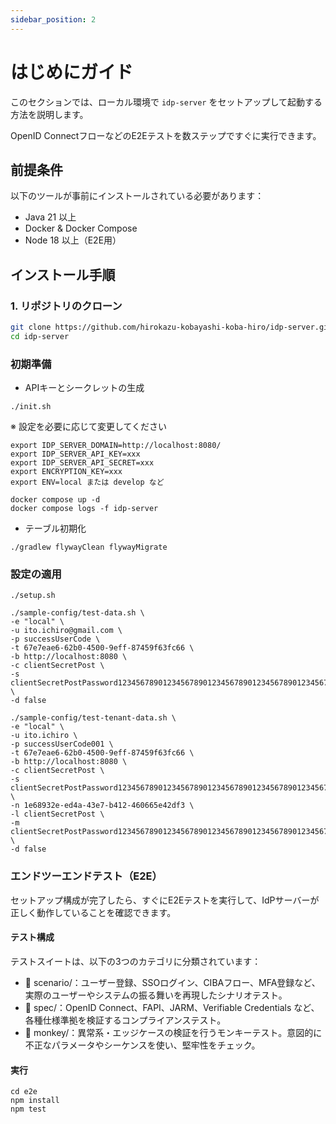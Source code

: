 ```yaml
---
sidebar_position: 2
---
```


# はじめにガイド

このセクションでは、ローカル環境で `idp-server` をセットアップして起動する方法を説明します。

OpenID ConnectフローなどのE2Eテストを数ステップですぐに実行できます。

## 前提条件

以下のツールが事前にインストールされている必要があります：

- Java 21 以上
- Docker & Docker Compose
- Node 18 以上（E2E用）

## インストール手順

### 1. リポジトリのクローン

```bash
git clone https://github.com/hirokazu-kobayashi-koba-hiro/idp-server.git
cd idp-server
```

### 初期準備

* APIキーとシークレットの生成

```shell
./init.sh
```

※ 設定を必要に応じて変更してください

```shell
export IDP_SERVER_DOMAIN=http://localhost:8080/
export IDP_SERVER_API_KEY=xxx
export IDP_SERVER_API_SECRET=xxx
export ENCRYPTION_KEY=xxx
export ENV=local または develop など

docker compose up -d
docker compose logs -f idp-server
```

* テーブル初期化

```shell
./gradlew flywayClean flywayMigrate
```

### 設定の適用

```shell
./setup.sh
```

```shell
./sample-config/test-data.sh \
-e "local" \
-u ito.ichiro@gmail.com \
-p successUserCode \
-t 67e7eae6-62b0-4500-9eff-87459f63fc66 \
-b http://localhost:8080 \
-c clientSecretPost \
-s clientSecretPostPassword1234567890123456789012345678901234567890123456789012345678901234567890 \
-d false
```

```shell
./sample-config/test-tenant-data.sh \
-e "local" \
-u ito.ichiro \
-p successUserCode001 \
-t 67e7eae6-62b0-4500-9eff-87459f63fc66 \
-b http://localhost:8080 \
-c clientSecretPost \
-s clientSecretPostPassword1234567890123456789012345678901234567890123456789012345678901234567890 \
-n 1e68932e-ed4a-43e7-b412-460665e42df3 \
-l clientSecretPost \
-m clientSecretPostPassword1234567890123456789012345678901234567890123456789012345678901234567890 \
-d false
 ```

### エンドツーエンドテスト（E2E）

セットアップ構成が完了したら、すぐにE2Eテストを実行して、IdPサーバーが正しく動作していることを確認できます。

#### テスト構成
テストスイートは、以下の3つのカテゴリに分類されています：

* 📘 scenario/：ユーザー登録、SSOログイン、CIBAフロー、MFA登録など、実際のユーザーやシステムの振る舞いを再現したシナリオテスト。
* 📕 spec/：OpenID Connect、FAPI、JARM、Verifiable Credentials など、各種仕様準拠を検証するコンプライアンステスト。
* 🐒 monkey/：異常系・エッジケースの検証を行うモンキーテスト。意図的に不正なパラメータやシーケンスを使い、堅牢性をチェック。


#### 実行

```shell
cd e2e
npm install
npm test
```

